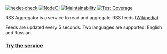 [![hexlet-check](https://github.com/korolvitalii/frontend-project-lvl3_RSS_Reader/actions/workflows/hexlet-check.yml/badge.svg)](https://github.com/korolvitalii/frontend-project-lvl3_RSS_Reader/actions/workflows/hexlet-check.yml)
[![NodeCI](https://github.com/korolvitalii/frontend-project-lvl3_RSS_Reader/actions/workflows/superlinter.yml/badge.svg)](https://github.com/korolvitalii/frontend-project-lvl3_RSS_Reader/actions/workflows/superlinter.yml)
[![Maintainability](https://api.codeclimate.com/v1/badges/6187240a218acbebd7f7/maintainability)](https://codeclimate.com/github/korolvitalii/frontend-project-lvl3_RSS_Reader/maintainability)
[![Test Coverage](https://api.codeclimate.com/v1/badges/6187240a218acbebd7f7/test_coverage)](https://codeclimate.com/github/korolvitalii/frontend-project-lvl3_RSS_Reader/test_coverage)

RSS Aggregator is a service to read and aggregate RSS feeds ([Wikipedia](https://en.wikipedia.org/wiki/RSS)).

Feeds are updated every 5 seconds. Two languages are supported: English and Russian.

### [Try the service](frontend-project-lvl3-korolvitalii.vercel.app)
